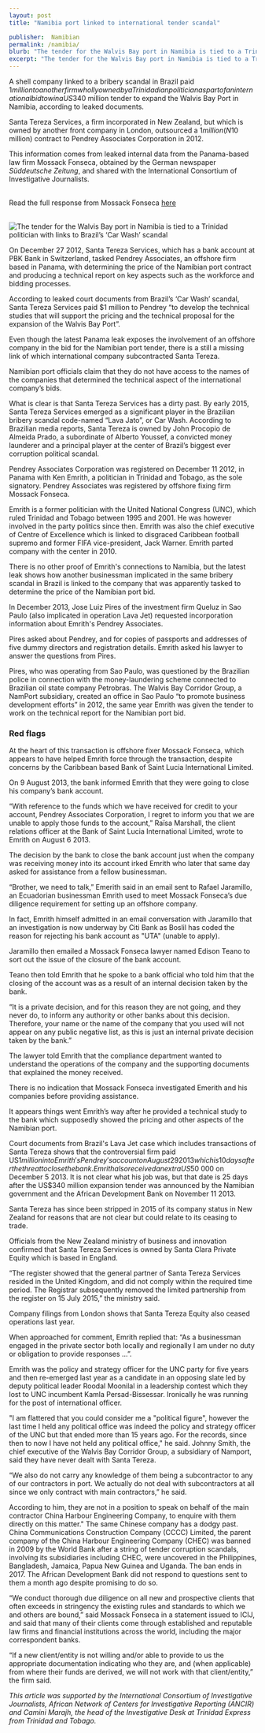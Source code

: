 ```yaml
---
layout: post
title: "Namibia port linked to international tender scandal"

publisher:  Namibian
permalink: /namibia/
blurb: "The tender for the Walvis Bay port in Namibia is tied to a Trinidad politician with links to Brazil’s ‘Car Wash’ scandal, writes SHINOVENE IMMANUEL."
excerpt: "The tender for the Walvis Bay port in Namibia is tied to a Trinidad politician with links to Brazil’s ‘Car Wash’ scandal, writes SHINOVENE IMMANUEL."
---
```


A shell company linked to a bribery scandal in Brazil paid $1 million to another firm wholly owned by a Trinidadian politician as part of an international bid to win a US$340 million tender to expand the Walvis Bay Port in Namibia, according to leaked documents.

Santa Tereza Services, a firm incorporated in New Zealand, but which is owned by another front company in London, outsourced a $1 million (N$10 million) contract to Pendrey Associates Corporation in 2012.

This information comes from leaked internal data from the Panama-based law firm Mossack Fonseca, obtained by the German newspaper *Süddeutsche Zeitung*, and shared with the International Consortium of Investigative Journalists.

<br/>
<div class="panel panel-default">
  <div class="panel-heading">
  Read the full response from Mossack Fonseca <a href="https://sourceafrica.net/documents/24692-ANCIR-L-PanamaPapers-L-Mossack-Fonseca-Responds.html" target="_blank">here</a>
  </div>
</div>
<br/>

![The tender for the Walvis Bay port in Namibia is tied to a Trinidad politician with links to Brazil’s ‘Car Wash’ scandal](/img/namport.png)

On December 27 2012, Santa Tereza Services, which has a bank account at PBK Bank in Switzerland, tasked Pendrey Associates, an offshore firm based in Panama, with determining the price of the Namibian port contract and producing a technical report on key aspects such as the workforce and bidding processes.

According to leaked court documents from Brazil’s ‘Car Wash’ scandal, Santa Tereza Services paid $1 million to Pendrey “to develop the technical studies that will support the pricing and the technical proposal for the expansion of the Walvis Bay Port”.

Even though the latest Panama leak exposes the involvement of an offshore company in the bid for the Namibian port tender, there is a still a missing link of which international company subcontracted Santa Tereza.

Namibian port officials claim that they do not have access to the names of the companies that determined the technical aspect of the international company’s bids.

What is clear is that Santa Tereza Services has a dirty past. By early 2015, Santa Tereza Services emerged as a significant player in the Brazilian bribery scandal code-named “Lava Jato”, or Car Wash. According to Brazilian media reports, Santa Tereza is owned by John Procopio de Almeida Prado, a subordinate of Alberto Youssef, a convicted money launderer and a principal player at the center of Brazil’s biggest ever corruption political scandal.

Pendrey Associates Corporation was registered on December 11 2012, in Panama with Ken Emrith, a  politician in Trinidad and Tobago, as the sole signatory. Pendrey Associates was registered by offshore fixing firm Mossack Fonseca.

Emrith is a former politician with the United National Congress (UNC), which ruled Trinidad and Tobago between 1995 and 2001. He was however involved in the party politics since then.
Emrith was also the chief executive of Centre of Excellence which is linked to disgraced Caribbean football supremo and former FIFA vice-president, Jack Warner. Emrith parted company with the center in 2010.

There is no other proof of Emrith's connections to Namibia, but the latest leak shows how another businessman implicated in the same bribery scandal in Brazil is linked to the company that was apparently tasked to determine the price of the Namibian port bid.

In December 2013, Jose Luiz Pires of the investment firm Queluz in Sao Paulo (also implicated in operation Lava Jet) requested incorporation information about Emrith's Pendrey Associates.

Pires asked about Pendrey, and for copies of passports and addresses of five dummy directors and registration details. Emrith asked his lawyer to answer the questions from Pires.

Pires, who was operating from Sao Paulo, was questioned by the Brazilian police in connection with the money-laundering scheme connected to Brazilian oil state company Petrobras.
The Walvis Bay Corridor Group, a NamPort subsidiary, created an office in Sao Paulo “to promote business development efforts” in 2012, the same year Emrith was given the tender to work on the technical report for the Namibian port bid.

### Red flags

At the heart of this transaction is offshore fixer Mossack Fonseca, which appears to have helped Emrith force through the transaction, despite concerns by the Caribbean based Bank of Saint Lucia International Limited.

On 9 August 2013, the bank informed Emrith that they were going to close his company’s bank account.

“With reference to the funds which we have received for credit to your account, Pendrey Associates Corporation, I regret to inform you that we are unable to apply those funds to the account,” Raïsa Marshall, the client relations officer at the Bank of Saint Lucia International Limited, wrote to Emrith on August 6 2013.

The decision by the bank to close the bank account just when the company was receiving money into its account irked Emrith who later that same day asked for assistance from a fellow businessman.

“Brother, we need to talk,” Emerith said in an email sent to Rafael Jaramillo, an Ecuadorian businessman Emrith used to meet Mossack Fonseca’s due diligence requirement for setting up an offshore company.

In fact, Emrith himself admitted in an email conversation with Jaramillo that an investigation is now underway by Citi Bank as Boslil has coded the reason for rejecting his bank account as "UTA" (unable to apply).

Jaramillo then emailed a Mossack Fonseca lawyer named Edison Teano to sort out the issue of the closure of the bank account.

Teano then told Emrith that he spoke to a bank official who told him that the closing of the account was as a result of an internal decision taken by the bank.

“It is a private decision, and for this reason they are not going, and they never do, to inform any authority or other banks about this decision. Therefore, your name or the name of the company that you used will not appear on any public negative list, as this is just an internal private decision taken by the bank.”

The lawyer told Emrith that the compliance department wanted to understand the operations of the company and the supporting documents that explained the money received.

There is no indication that Mossack Fonseca investigated Emerith and his companies before providing assistance.

It appears things went Emrith’s way after he provided a technical study to the bank which supposedly showed the pricing and other aspects of the Namibian port.

Court documents from Brazil's Lava Jet case which includes transactions of Santa Tereza shows that the controversial firm paid US$1 million into Emrith's Pendrey's account on August 29 2013 which is 10 days after the threat to close the bank. Emrith also received an extra US$50 000 on December 5 2013. It is not clear what his job was, but that date is 25 days after the US$340 million expansion tender was announced by the Namibian government and the African Development Bank on November 11 2013.

Santa Tereza has since been stripped in 2015 of its company status in New Zealand for reasons that are not clear but could relate to its ceasing to trade.

Officials from the New Zealand ministry of business and innovation confirmed that Santa Tereza Services is owned by Santa Clara Private Equity which is based in England.

“The register showed that the general partner of Santa Tereza Services resided in the United Kingdom, and did not comply within the required time period. The Registrar subsequently removed the limited partnership from the register on 15 July 2015,” the ministry said.

Company filings from London shows that Santa Tereza Equity also ceased operations last year.

When approached for comment, Emrith replied that: “As a businessman engaged in the private sector both locally and regionally I am under no duty or obligation to provide responses …”.

Emrith was the policy and strategy officer for the UNC party for five years and then re-emerged last year as a candidate in an opposing slate led by deputy political leader Roodal Moonilal in a leadership contest which they lost to UNC incumbent Kamla Persad-Bissessar. Ironically he was running for the post of international officer.

"I am flattered that you could consider me a "political figure", however the last time I held any political office was indeed the policy and strategy officer of the UNC but that ended more than 15 years ago. For the records, since then to now I have not held any political office," he said.
Johnny Smith, the chief executive of the Walvis Bay Corridor Group, a subsidiary of Namport, said they have never dealt with Santa Tereza.

“We also do not carry any knowledge of them being a subcontractor to any of our contractors in port. We actually do not deal with subcontractors at all since we only contract with main contractors,” he said.

According to him, they are not in a position to speak on behalf of the main contractor China Harbour Engineering Company, to enquire with them directly on this matter." The same Chinese company has a dodgy past. China Communications Construction Company (CCCC) Limited, the parent company of the China Harbour Engineering Company (CHEC) was banned in 2009 by the World Bank after a string of tender corruption scandals, involving its subsidiaries including CHEC, were uncovered in the Philippines, Bangladesh, Jamaica, Papua New Guinea and Uganda. The ban ends in 2017. The African Development Bank did not respond to questions sent to them a month ago despite promising to do so.

“We conduct thorough due diligence on all new and prospective clients that often exceeds in stringency the existing rules and standards to which we and others are bound,” said Mossack Fonseca in a statement issued to ICIJ, and said that many of their clients come through established and reputable law firms and financial institutions across the world, including the major correspondent banks.

“If a new client/entity is not willing and/or able to provide to us the appropriate documentation indicating who they are, and (when applicable) from where their funds are derived, we will not work with that client/entity,” the firm said.


*This article was supported by the International Consortium of Investigative Journalists,  African Network of Centers for Investigative Reporting (ANCIR) and Camini Marajh, the head of the Investigative Desk at Trinidad Express from Trinidad and Tobago.*
